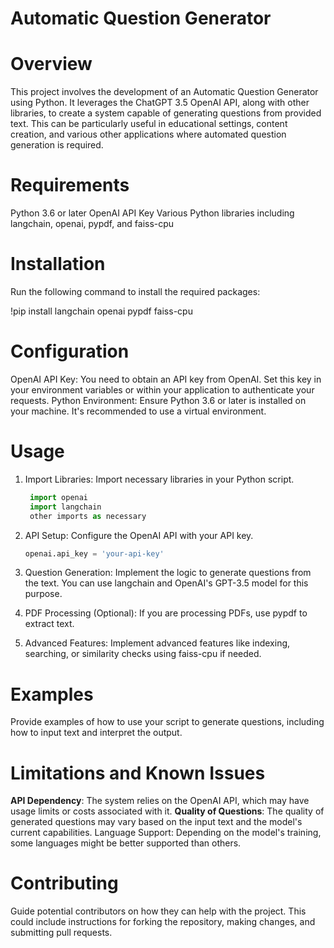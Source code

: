 # Automatic Question Generator

# Overview
This project involves the development of an Automatic Question Generator using Python. 
It leverages the ChatGPT 3.5 OpenAI API, along with other libraries, to create a system capable of generating questions from provided text. 
This can be particularly useful in educational settings, content creation, and various other applications where automated question generation is required.

# Requirements
Python 3.6 or later
OpenAI API Key
Various Python libraries including langchain, openai, pypdf, and faiss-cpu

# Installation
Run the following command to install the required packages:

!pip install langchain openai pypdf faiss-cpu

# Configuration
OpenAI API Key: You need to obtain an API key from OpenAI. Set this key in your environment variables or within your application to authenticate your requests.
Python Environment: Ensure Python 3.6 or later is installed on your machine. It's recommended to use a virtual environment.

# Usage
1. Import Libraries: Import necessary libraries in your Python script.

   ```python
    import openai
    import langchain
    other imports as necessary

3. API Setup: Configure the OpenAI API with your API key.
   
   ```python
   openai.api_key = 'your-api-key'

5. Question Generation: Implement the logic to generate questions from the text. You can use langchain and OpenAI's GPT-3.5 model for this purpose.

6. PDF Processing (Optional): If you are processing PDFs, use pypdf to extract text.

7. Advanced Features: Implement advanced features like indexing, searching, or similarity checks using faiss-cpu if needed.

  # Examples
Provide examples of how to use your script to generate questions, including how to input text and interpret the output.

# Limitations and Known Issues
**API Dependency**: The system relies on the OpenAI API, which may have usage limits or costs associated with it.
**Quality of Questions**: The quality of generated questions may vary based on the input text and the model's current capabilities.
Language Support: Depending on the model's training, some languages might be better supported than others.

# Contributing
Guide potential contributors on how they can help with the project. This could include instructions for forking the repository, making changes, and submitting pull requests.
